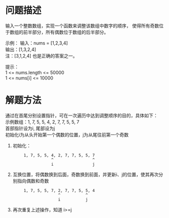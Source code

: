 # 问题描述
输入一个整数数组，实现一个函数来调整该数组中数字的顺序，
使得所有奇数位于数组的前半部分，所有偶数位于数组的后半部分。

示例：
输入：nums = [1,2,3,4]  
输出：[1,3,2,4]   
注：[3,1,2,4] 也是正确的答案之一。
 

提示：  
1 <= nums.length <= 50000  
1 <= nums[i] <= 10000

# 解题方法
通过在首尾分别设置指针，可在一次遍历中达到调整顺序的目的，具体如下：  
示例数组：1, 7, 5, 5, 4, 2, 7, 7, 5, 5, 7  
首部指针设为i, 尾部设为j  
初始化i为从头开始第一个偶数的位置，j为从尾往前第一个奇数  
1. 初始化：
```
        1, 7, 5, 5, 4, 2, 7, 7, 5, 5, 7  
                    ^                 ^  
                    i                 j  
```
2. 互换位置，将偶数换到后面，奇数换到前面，并更新i、j的位置，使其再次分别指向偶数和奇数
```
        1, 7, 5, 5, 7, 2, 7, 7, 5, 5, 4  
                       ^           ^  
                       i           j  
```
3. 再次重复上述操作，知道 i>=j

